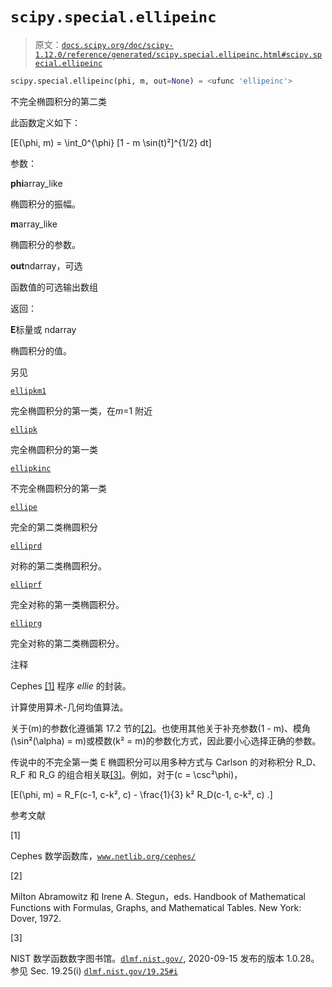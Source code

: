 # `scipy.special.ellipeinc`

> 原文：[`docs.scipy.org/doc/scipy-1.12.0/reference/generated/scipy.special.ellipeinc.html#scipy.special.ellipeinc`](https://docs.scipy.org/doc/scipy-1.12.0/reference/generated/scipy.special.ellipeinc.html#scipy.special.ellipeinc)

```py
scipy.special.ellipeinc(phi, m, out=None) = <ufunc 'ellipeinc'>
```

不完全椭圆积分的第二类

此函数定义如下：

\[E(\phi, m) = \int_0^{\phi} [1 - m \sin(t)²]^{1/2} dt\]

参数：

**phi**array_like

椭圆积分的振幅。

**m**array_like

椭圆积分的参数。

**out**ndarray，可选

函数值的可选输出数组

返回：

**E**标量或 ndarray

椭圆积分的值。

另见

[`ellipkm1`](https://docs.scipy.org/doc/scipy-1.12.0/reference/generated/scipy.special.ellipkm1.html#scipy.special.ellipkm1 "scipy.special.ellipkm1")

完全椭圆积分的第一类，在*m*=1 附近

[`ellipk`](https://docs.scipy.org/doc/scipy-1.12.0/reference/generated/scipy.special.ellipk.html#scipy.special.ellipk "scipy.special.ellipk")

完全椭圆积分的第一类

[`ellipkinc`](https://docs.scipy.org/doc/scipy-1.12.0/reference/generated/scipy.special.ellipkinc.html#scipy.special.ellipkinc "scipy.special.ellipkinc")

不完全椭圆积分的第一类

[`ellipe`](https://docs.scipy.org/doc/scipy-1.12.0/reference/generated/scipy.special.ellipe.html#scipy.special.ellipe "scipy.special.ellipe")

完全的第二类椭圆积分

[`elliprd`](https://docs.scipy.org/doc/scipy-1.12.0/reference/generated/scipy.special.elliprd.html#scipy.special.elliprd "scipy.special.elliprd")

对称的第二类椭圆积分。

[`elliprf`](https://docs.scipy.org/doc/scipy-1.12.0/reference/generated/scipy.special.elliprf.html#scipy.special.elliprf "scipy.special.elliprf")

完全对称的第一类椭圆积分。

[`elliprg`](https://docs.scipy.org/doc/scipy-1.12.0/reference/generated/scipy.special.elliprg.html#scipy.special.elliprg "scipy.special.elliprg")

完全对称的第二类椭圆积分。

注释

Cephes [[1]](#r35479d92fe58-1) 程序 *ellie* 的封装。

计算使用算术-几何均值算法。

关于\(m\)的参数化遵循第 17.2 节的[[2]](#r35479d92fe58-2)。也使用其他关于补充参数\(1 - m\)、模角\(\sin²(\alpha) = m\)或模数\(k² = m\)的参数化方式，因此要小心选择正确的参数。

传说中的不完全第一类 E 椭圆积分可以用多种方式与 Carlson 的对称积分 R_D、R_F 和 R_G 的组合相关联[[3]](#r35479d92fe58-3)。例如，对于\(c = \csc²\phi\)，

\[E(\phi, m) = R_F(c-1, c-k², c) - \frac{1}{3} k² R_D(c-1, c-k², c) .\]

参考文献

[1]

Cephes 数学函数库，[`www.netlib.org/cephes/`](http://www.netlib.org/cephes/)

[2]

Milton Abramowitz 和 Irene A. Stegun，eds. Handbook of Mathematical Functions with Formulas, Graphs, and Mathematical Tables. New York: Dover, 1972.

[3]

NIST 数学函数数字图书馆。[`dlmf.nist.gov/`](http://dlmf.nist.gov/), 2020-09-15 发布的版本 1.0.28。参见 Sec. 19.25(i) [`dlmf.nist.gov/19.25#i`](https://dlmf.nist.gov/19.25#i)
